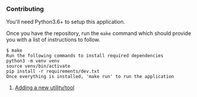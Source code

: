 ### Contributing

You'll need Python3.6+ to setup this application.

Once you have the repository, run the `make` command which should provide you with a list of instructions to follow.

```
$ make
Run the following commands to install required dependencies
python3 -m venv venv
source venv/bin/activate
pip install -r requirements/dev.txt
Once everything is installed, 'make run' to run the application
```

1. [Adding a new utility/tool](devrider-adding-tool.md)
